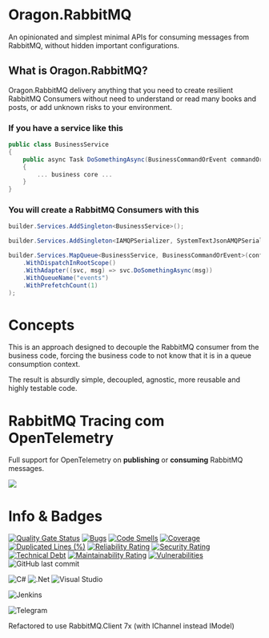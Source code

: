 # Oragon.RabbitMQ 

An opinionated and simplest minimal APIs for consuming messages from RabbitMQ, without hidden important configurations.

## What is Oragon.RabbitMQ?
Oragon.RabbitMQ delivery anything that you need to create resilient RabbitMQ Consumers without need to understand or read many books and posts, or add unknown risks to your environment.

### If you have a service like this
```cs
public class BusinessService
{
    public async Task DoSomethingAsync(BusinessCommandOrEvent commandOrEvent)
    {
        ... business core ...
    }
}
```

### You will create a RabbitMQ Consumers with this
```cs
builder.Services.AddSingleton<BusinessService>();

builder.Services.AddSingleton<IAMQPSerializer, SystemTextJsonAMQPSerializer>();

builder.Services.MapQueue<BusinessService, BusinessCommandOrEvent>(config => config
    .WithDispatchInRootScope()    
    .WithAdapter((svc, msg) => svc.DoSomethingAsync(msg))
    .WithQueueName("events")
    .WithPrefetchCount(1)
);

```

# Concepts
This is an approach designed to decouple the RabbitMQ consumer from the business code, forcing the business code to not know that it is in a queue consumption context.

The result is absurdly simple, decoupled, agnostic, more reusable and highly testable code.


# RabbitMQ Tracing com OpenTelemetry

Full support for OpenTelemetry on **publishing** or **consuming** RabbitMQ messages.


<img src="./docs/playground.gif">

# Info & Badges




[![Quality Gate Status](https://sonarcloud.io/api/project_badges/measure?project=Oragon.RabbitMQ&metric=alert_status)](https://sonarcloud.io/summary/new_code?id=Oragon.RabbitMQ)
[![Bugs](https://sonarcloud.io/api/project_badges/measure?project=Oragon.RabbitMQ&metric=bugs)](https://sonarcloud.io/summary/new_code?id=Oragon.RabbitMQ)
[![Code Smells](https://sonarcloud.io/api/project_badges/measure?project=Oragon.RabbitMQ&metric=code_smells)](https://sonarcloud.io/summary/new_code?id=Oragon.RabbitMQ)
[![Coverage](https://sonarcloud.io/api/project_badges/measure?project=Oragon.RabbitMQ&metric=coverage)](https://sonarcloud.io/summary/new_code?id=Oragon.RabbitMQ)
[![Duplicated Lines (%)](https://sonarcloud.io/api/project_badges/measure?project=Oragon.RabbitMQ&metric=duplicated_lines_density)](https://sonarcloud.io/summary/new_code?id=Oragon.RabbitMQ)
[![Reliability Rating](https://sonarcloud.io/api/project_badges/measure?project=Oragon.RabbitMQ&metric=reliability_rating)](https://sonarcloud.io/summary/new_code?id=Oragon.RabbitMQ)
[![Security Rating](https://sonarcloud.io/api/project_badges/measure?project=Oragon.RabbitMQ&metric=security_rating)](https://sonarcloud.io/summary/new_code?id=Oragon.RabbitMQ)
[![Technical Debt](https://sonarcloud.io/api/project_badges/measure?project=Oragon.RabbitMQ&metric=sqale_index)](https://sonarcloud.io/summary/new_code?id=Oragon.RabbitMQ)
[![Maintainability Rating](https://sonarcloud.io/api/project_badges/measure?project=Oragon.RabbitMQ&metric=sqale_rating)](https://sonarcloud.io/summary/new_code?id=Oragon.RabbitMQ)
[![Vulnerabilities](https://sonarcloud.io/api/project_badges/measure?project=Oragon.RabbitMQ&metric=vulnerabilities)](https://sonarcloud.io/summary/new_code?id=Oragon.RabbitMQ)
![GitHub last commit](https://img.shields.io/github/last-commit/luizcarlosfaria/Oragon.RabbitMQ)

![C#](https://img.shields.io/badge/c%23-%23239120.svg?style=for-the-badge&logo=csharp&logoColor=white)
![.Net](https://img.shields.io/badge/.NET-5C2D91?style=for-the-badge&logo=.net&logoColor=white)
![Visual Studio](https://img.shields.io/badge/Visual%20Studio-5C2D91.svg?style=for-the-badge&logo=visual-studio&logoColor=white)

![Jenkins](https://img.shields.io/badge/jenkins-%232C5263.svg?style=for-the-badge&logo=jenkins&logoColor=white)

![Telegram](https://img.shields.io/badge/Telegram-2CA5E0?style=for-the-badge&logo=telegram&logoColor=white)

Refactored to use RabbitMQ.Client 7x (with IChannel instead IModel)

